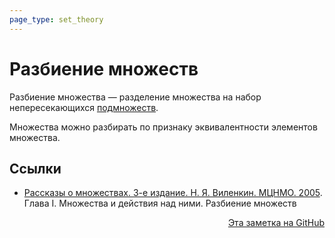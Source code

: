 ```yaml
---
page_type: set_theory
---
```

# Разбиение множеств

Разбиение множества — разделение множества на набор непересекающихся [подмножеств](20221101234235.md).

Множества можно разбирать по признаку эквивалентности элементов множества.

## Ссылки

* [Рассказы о множествах. 3-е издание. Н. Я. Виленкин. МЦНМО. 2005](VilenkinRasskazyMnozhestvah2005.md). Глава I. Множества и действия над ними. Разбиение множеств



<p v-pre style="text-align: right">
  <a href="https://github.com/Kverde/algorithms/blob/main/source/20221120185302.md">
  Эта заметка на GitHub
  </a>
</p>
